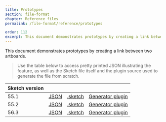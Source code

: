 ```yaml
---
title: Prototypes
section: file-format
chapter: Reference files
permalink: /file-format/reference/prototypes

order: 112
excerpt: This document demonstrates prototypes by creating a link between two artboards.
---
```


This document demonstrates prototypes by creating a link between two artboards.

> Use the table below to access pretty printed JSON illustrating the feature, as well as the Sketch file itself and the plugin source used to generate the file from scratch.

| Sketch version |                                                                                                               |                                                                                                                         |                                                                                                                                                     |
| -------------- | ------------------------------------------------------------------------------------------------------------- | ----------------------------------------------------------------------------------------------------------------------- | --------------------------------------------------------------------------------------------------------------------------------------------------- |
| 55.1           | [JSON](https://github.com/BohemianCoding/SketchAPI/tree/develop/reference-files/55.1/files/prototypes/output) | [.sketch](https://github.com/BohemianCoding/SketchAPI/tree/develop/reference-files/55.1/files/prototypes/output.sketch) | [Generator plugin](https://github.com/BohemianCoding/SketchAPI/tree/develop/reference-files/plugin-55.1.sketchplugin/Contents/Sketch/prototypes.js) |
| 55.2           | [JSON](https://github.com/BohemianCoding/SketchAPI/tree/develop/reference-files/55.2/files/prototypes/output) | [.sketch](https://github.com/BohemianCoding/SketchAPI/tree/develop/reference-files/55.2/files/prototypes/output.sketch) | [Generator plugin](https://github.com/BohemianCoding/SketchAPI/tree/develop/reference-files/plugin-55.2.sketchplugin/Contents/Sketch/prototypes.js) |
| 56.3           | [JSON](https://github.com/BohemianCoding/SketchAPI/tree/develop/reference-files/56.3/files/prototypes/output) | [.sketch](https://github.com/BohemianCoding/SketchAPI/tree/develop/reference-files/56.3/files/prototypes/output.sketch) | [Generator plugin](https://github.com/BohemianCoding/SketchAPI/tree/develop/reference-files/plugin-56.3.sketchplugin/Contents/Sketch/prototypes.js) |
